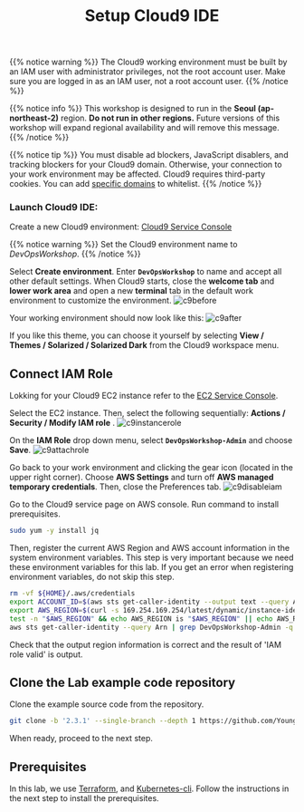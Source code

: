 ﻿---
title: "Setup Cloud9 IDE"
chapter: false
weight: 14
---

{{% notice warning %}}
The Cloud9 working environment must be built by an IAM user with administrator privileges, not the root account user. Make sure you are logged in as an IAM user, not a root account user.
{{% /notice %}}

{{% notice info %}}
This workshop is designed to run in the **Seoul (ap-northeast-2)** region. **Do not run in other regions.** Future versions of this workshop will expand regional availability and will remove this message.
{{% /notice %}}

{{% notice tip %}}
You must disable ad blockers, JavaScript disablers, and tracking blockers for your Cloud9 domain. Otherwise, your connection to your work environment may be affected. Cloud9 requires third-party cookies. You can add [specific domains](https://docs.aws.amazon.com/cloud9/latest/user-guide/troubleshooting.html#troubleshooting-env-loading) to whitelist.
{{% /notice %}}

### Launch Cloud9 IDE:
Create a new Cloud9 environment: [Cloud9 Service Console](https://ap-northeast-2.console.aws.amazon.com/cloud9/home?region=ap-northeast-2)

{{% notice warning %}}
Set the Cloud9 environment name to *DevOpsWorkshop*.
{{% /notice %}}

Select **Create environment**. Enter **`DevOpsWorkshop`** to name and accept all other default settings. When Cloud9 starts, close the **welcome tab** and **lower work area** and open a new **terminal** tab in the default work environment to customize the environment.
![c9before](/images/aws/c9-init.png)

Your working environment should now look like this:
![c9after](/images/aws/c9-terminal.png)

If you like this theme, you can choose it yourself by selecting **View / Themes / Solarized / Solarized Dark** from the Cloud9 workspace menu.

## Connect IAM Role
Lokking for your Cloud9 EC2 instance refer to the [EC2 Service Console](https://console.aws.amazon.com/ec2/v2/home?#Instances:tag:Name=aws-cloud9-.*workshop.*;sort=desc:launchTime).

Select the EC2 instance. Then, select the following sequentially: **Actions / Security / Modify IAM role** .
![c9instancerole](/images/aws/c9-modify-instance-iam-role.png)

On the **IAM Role** drop down menu, select **`DevOpsWorkshop-Admin`** and choose **Save**.
![c9attachrole](/images/aws/c9-attach-admin-role.png)

Go back to your work environment and clicking the gear icon (located in the upper right corner). Choose **AWS Settings** and turn off **AWS managed temporary credentials**. Then, close the Preferences tab.
![c9disableiam](/images/aws/c9-setting-disable-iam-role.png)

Go to the Cloud9 service page on AWS console. Run command to install prerequisites.
```sh
sudo yum -y install jq
```

Then, register the current AWS Region and AWS account information in the system environment variables. This step is very important because we need these environment variables for this lab. If you get an error when registering environment variables, do not skip this step.
```sh
rm -vf ${HOME}/.aws/credentials
export ACCOUNT_ID=$(aws sts get-caller-identity --output text --query Account)
export AWS_REGION=$(curl -s 169.254.169.254/latest/dynamic/instance-identity/document | jq -r '.region')
test -n "$AWS_REGION" && echo AWS_REGION is "$AWS_REGION" || echo AWS_REGION is not set
aws sts get-caller-identity --query Arn | grep DevOpsWorkshop-Admin -q && echo "IAM role valid" || echo "IAM role NOT valid"
```

Check that the output region information is correct and the result of 'IAM role valid' is output.

## Clone the Lab example code repository

Clone the example source code from the repository.
```sh
git clone -b '2.3.1' --single-branch --depth 1 https://github.com/Young-ook/terraform-aws-spinnaker.git
```

When ready, proceed to the next step.

## Prerequisites
In this lab, we use [Terraform](https://terraform.io), and [Kubernetes-cli](https://kubernetes.io/docs/reference/kubectl/overview/). Follow the instructions in the next step to install the prerequisites.
